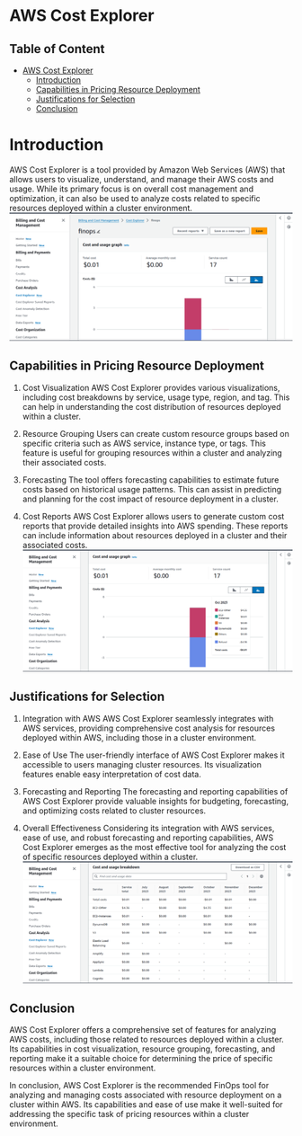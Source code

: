 # AWS Cost Explorer

## Table of Content
- [AWS Cost Explorer](#aws-cost-explorer)
  - [Introduction](#introduction)
  - [Capabilities in Pricing Resource Deployment](#capabilities-in-pricing-resource-deployment)
  - [Justifications for Selection](#justifications-for-selection)
  - [Conclusion](#conclusion)

# Introduction
AWS Cost Explorer is a tool provided by Amazon Web Services (AWS) that allows users to visualize, understand, and manage their AWS costs and usage. While its primary focus is on overall cost management and optimization, it can also be used to analyze costs related to specific resources deployed within a cluster environment.
![Screenshot 3](Screenshot%20from%202024-01-31%2019-21-42.png)


## Capabilities in Pricing Resource Deployment
1. Cost Visualization AWS Cost Explorer provides various visualizations, including cost breakdowns by service, usage type, region, and tag. This can help in understanding the cost distribution of resources deployed within a cluster.

2. Resource Grouping Users can create custom resource groups based on specific criteria such as AWS service, instance type, or tags. This feature is useful for grouping resources within a cluster and analyzing their associated costs.

3. Forecasting The tool offers forecasting capabilities to estimate future costs based on historical usage patterns. This can assist in predicting and planning for the cost impact of resource deployment in a cluster.

4. Cost Reports AWS Cost Explorer allows users to generate custom cost reports that provide detailed insights into AWS spending. These reports can include information about resources deployed in a cluster and their associated costs.
![Screenshot 2](Screenshot%20from%202024-01-31%2019-21-50.png)


## Justifications for Selection
1. Integration with AWS AWS Cost Explorer seamlessly integrates with AWS services, providing comprehensive cost analysis for resources deployed within AWS, including those in a cluster environment.

2. Ease of Use The user-friendly interface of AWS Cost Explorer makes it accessible to users managing cluster resources. Its visualization features enable easy interpretation of cost data.

3. Forecasting and Reporting The forecasting and reporting capabilities of AWS Cost Explorer provide valuable insights for budgeting, forecasting, and optimizing costs related to cluster resources.

4. Overall Effectiveness Considering its integration with AWS services, ease of use, and robust forecasting and reporting capabilities, AWS Cost Explorer emerges as the most effective tool for analyzing the cost of specific resources deployed within a cluster.
![Screenshot 1](Screenshot%20from%202024-01-31%2019-22-02.png)


## Conclusion
AWS Cost Explorer offers a comprehensive set of features for analyzing AWS costs, including those related to resources deployed within a cluster. Its capabilities in cost visualization, resource grouping, forecasting, and reporting make it a suitable choice for determining the price of specific resources within a cluster environment.

In conclusion, AWS Cost Explorer is the recommended FinOps tool for analyzing and managing costs associated with resource deployment on a cluster within AWS. Its capabilities and ease of use make it well-suited for addressing the specific task of pricing resources within a cluster environment.
